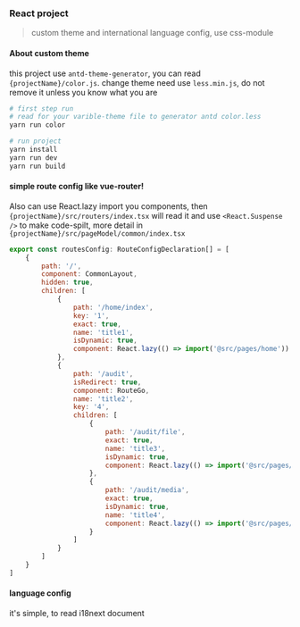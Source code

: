 ### React project

> custom theme and international language config, use css-module

#### About custom theme
this project use `antd-theme-generator`, you can read `{projectName}/color.js`.
change theme need use `less.min.js`, do not remove it unless you know what you are

```bash
# first step run
# read for your varible-theme file to generator antd color.less
yarn run color
```

```bash
# run project
yarn install
yarn run dev
yarn run build
```

 #### simple route config like vue-router! 
 Also can use React.lazy import you components, then `{projectName}/src/routers/index.tsx` will read it and use `<React.Suspense />` to make code-spilt, more detail in `{projectName}/src/pageModel/common/index.tsx`
``` js
export const routesConfig: RouteConfigDeclaration[] = [
    {
        path: '/',
        component: CommonLayout,
        hidden: true,
        children: [
            {
                path: '/home/index',
                key: '1',
                exact: true,
                name: 'title1',
                isDynamic: true,
                component: React.lazy(() => import('@src/pages/home'))
            },
            {
                path: '/audit',
                isRedirect: true,
                component: RouteGo,
                name: 'title2',
                key: '4',
                children: [
                    {
                        path: '/audit/file',
                        exact: true,
                        name: 'title3',
                        isDynamic: true,
                        component: React.lazy(() => import('@src/pages/audit/file'))
                    },
                    {
                        path: '/audit/media',
                        exact: true,
                        isDynamic: true,
                        name: 'title4',
                        component: React.lazy(() => import('@src/pages/audit/source'))
                    }
                ]
            }
        ]
    }
]
```

#### language config
it's simple, to read i18next document
